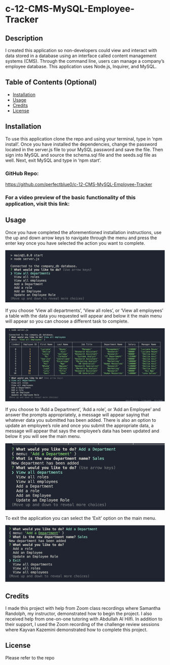 # c-12-CMS-MySQL-Employee-Tracker 


## Description

I created this application so non-developers could view and interact with data stored in a database using an interface called content management systems (CMS). Through the command line, users can manage a company’s employee database. This application uses Node.js, Inquirer, and MySQL.

## Table of Contents (Optional)

- [Installation](#installation)
- [Usage](#usage)
- [Credits](#credits)
- [License](#license)

## Installation

To use this application clone the repo and using your terminal, type in ‘npm install’. Once you have installed the dependencies, change the password located in the server.js file to your MySQL password and save the file. Then sign into MySQL and source the schema.sql file and the seeds.sql file as well. Next, exit MySQL and type in ‘npm start’.

### GitHub Repo:
https://github.com/perfectblue0/c-12-CMS-MySQL-Employee-Tracker

### For a video preview of the basic functionality of this application, visit this link:

## Usage

Once you have completed the aforementioned installation instructions, use the up and down arrow keys to navigate through the menu and press the enter key once you have selected the action you want to complete.  

![alt](/assets/images/start-menu.png)  

If you choose ‘View all departments’, ‘View all roles’, or ‘View all employees’ a table with the data you requested will appear and below it the main menu will appear so you can choose a different task to complete.  

![alt](/assets/images/view-emp.png)  

If you choose to ‘Add a Department’, ‘Add a role’, or ‘Add an Employee’ and answer the prompts appropriately, a message will appear saying that whatever data you submitted has been added. There is also an option to update an employee’s role and once you submit the appropriate data, a message will appear that says the employee’s data has been updated and below it you will see the main menu.  

![alt](/assets/images/added-dept.png) 

To exit the application you can select the ‘Exit’ option on the main menu.  

![alt text](assets/images/exit-menu.png)
  

## Credits

I made this project with help from Zoom class recordings where Samantha Randolph, my instructor, demonstrated how to begin the project. I also received help from one-on-one tutoring with Abdullah Al Hilfi. In addition to their support, I used the Zoom recording of the challenge review sessions where Kayvan Kazemini demonstrated how to complete this project.
## License

Please refer to the repo
